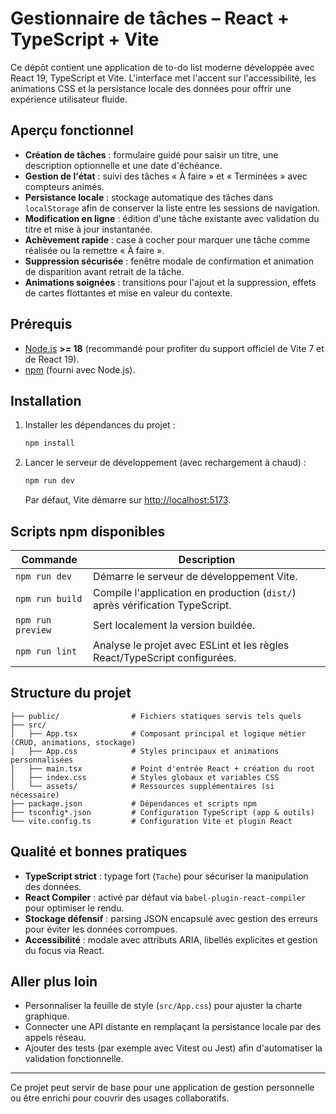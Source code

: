 # Gestionnaire de tâches – React + TypeScript + Vite

Ce dépôt contient une application de to-do list moderne développée avec React 19, TypeScript et Vite. L'interface met l'accent sur l'accessibilité, les animations CSS et la persistance locale des données pour offrir une expérience utilisateur fluide.

## Aperçu fonctionnel

- **Création de tâches** : formulaire guidé pour saisir un titre, une description optionnelle et une date d'échéance.
- **Gestion de l'état** : suivi des tâches « À faire » et « Terminées » avec compteurs animés.
- **Persistance locale** : stockage automatique des tâches dans `localStorage` afin de conserver la liste entre les sessions de navigation.
- **Modification en ligne** : édition d'une tâche existante avec validation du titre et mise à jour instantanée.
- **Achèvement rapide** : case à cocher pour marquer une tâche comme réalisée ou la remettre « À faire ».
- **Suppression sécurisée** : fenêtre modale de confirmation et animation de disparition avant retrait de la tâche.
- **Animations soignées** : transitions pour l'ajout et la suppression, effets de cartes flottantes et mise en valeur du contexte.

## Prérequis

- [Node.js](https://nodejs.org/) **>= 18** (recommandé pour profiter du support officiel de Vite 7 et de React 19).
- [npm](https://www.npmjs.com/) (fourni avec Node.js).

## Installation

1. Installer les dépendances du projet :
   ```bash
   npm install
   ```
2. Lancer le serveur de développement (avec rechargement à chaud) :
   ```bash
   npm run dev
   ```
   Par défaut, Vite démarre sur [http://localhost:5173](http://localhost:5173).

## Scripts npm disponibles

| Commande | Description |
| --- | --- |
| `npm run dev` | Démarre le serveur de développement Vite. |
| `npm run build` | Compile l'application en production (`dist/`) après vérification TypeScript. |
| `npm run preview` | Sert localement la version buildée. |
| `npm run lint` | Analyse le projet avec ESLint et les règles React/TypeScript configurées. |

## Structure du projet

```
├── public/                # Fichiers statiques servis tels quels
├── src/
│   ├── App.tsx            # Composant principal et logique métier (CRUD, animations, stockage)
│   ├── App.css            # Styles principaux et animations personnalisées
│   ├── main.tsx           # Point d'entrée React + création du root
│   ├── index.css          # Styles globaux et variables CSS
│   └── assets/            # Ressources supplémentaires (si nécessaire)
├── package.json           # Dépendances et scripts npm
├── tsconfig*.json         # Configuration TypeScript (app & outils)
└── vite.config.ts         # Configuration Vite et plugin React
```

## Qualité et bonnes pratiques

- **TypeScript strict** : typage fort (`Tache`) pour sécuriser la manipulation des données.
- **React Compiler** : activé par défaut via `babel-plugin-react-compiler` pour optimiser le rendu.
- **Stockage défensif** : parsing JSON encapsulé avec gestion des erreurs pour éviter les données corrompues.
- **Accessibilité** : modale avec attributs ARIA, libellés explicites et gestion du focus via React.

## Aller plus loin

- Personnaliser la feuille de style (`src/App.css`) pour ajuster la charte graphique.
- Connecter une API distante en remplaçant la persistance locale par des appels réseau.
- Ajouter des tests (par exemple avec Vitest ou Jest) afin d'automatiser la validation fonctionnelle.

---

Ce projet peut servir de base pour une application de gestion personnelle ou être enrichi pour couvrir des usages collaboratifs.
